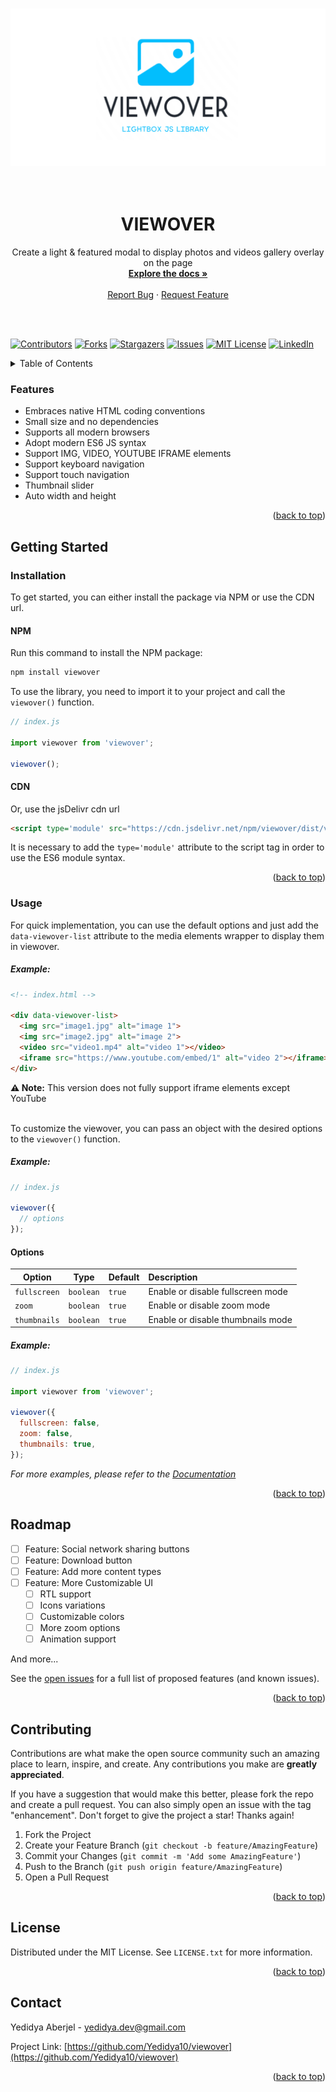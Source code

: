 <a name="readme-top"></a>
<br />
<br />
<br />
<div align="center">
  <a href="https://github.com/Yedidya10/viewover">
    <img src="./viewover_logo.png" alt="Logo">
  </a>
<br />
<br />
<br />
  <h1 align="center">VIEWOVER</h1>

  <p align="center">
    Create a light & featured modal to display photos and videos gallery overlay on the page
    <br />
    <a href="https://github.com/Yedidya10/viewover"><strong>Explore the docs »</strong></a>
    <br />
    <br />
    <!-- <a href="https://github.com/Yedidya10/viewover">View Demo</a>
    · -->
    <a href="https://github.com/Yedidya10/viewover/issues">Report Bug</a>
    ·
    <a href="https://github.com/Yedidya10/viewover/issues">Request Feature</a>
  </p>
</div>

<br />
<br />

[![Contributors][contributors-shield]][contributors-url]
[![Forks][forks-shield]][forks-url]
[![Stargazers][stars-shield]][stars-url]
[![Issues][issues-shield]][issues-url]
[![MIT License][license-shield]][license-url]
[![LinkedIn][linkedin-shield]][linkedin-url]


<details>
  <summary>Table of Contents</summary>
  <ol>
    <li>
      <a href="#getting-started">Getting Started</a>
    </li>
    <li><a href="#usage">Usage</a></li>
    <li><a href="#roadmap">Roadmap</a></li>
    <li><a href="#contributing">Contributing</a></li>
    <li><a href="#license">License</a></li>
    <li><a href="#contact">Contact</a></li>
    <!-- <li><a href="#acknowledgments">Acknowledgments</a></li> -->
  </ol>
</details>

<!-- ## About The Project

[![Product Name Screen Shot][product-screenshot]](https://example.com)

<p align="right">(<a href="#readme-top">back to top</a>)</p> -->

### Features

<!-- - Built with performance, UX and DX in mind -->
- Embraces native HTML coding conventions
- Small size and no dependencies
- Supports all modern browsers
- Adopt modern ES6 JS syntax
- Support IMG, VIDEO, YOUTUBE IFRAME elements
- Support keyboard navigation
- Support touch navigation
- Thumbnail slider
- Auto width and height
<!-- * Out of the box integration with UI libraries -->
<!-- * Lightweight, ___
- Slide or fade transition by CSS
- Supports breakpoints
- Accepts CSS relative units
- Autoplay with progress bar and a play-pause toggle button
- Supports RTL and vertical direction
- Mouse drag and touch swipe
- Free drag mode
- Mouse wheel navigation
- Lazy loading
- Accessibility friendly
- Live Region -->

<p align="right">(<a href="#readme-top">back to top</a>)</p>

<!-- GETTING STARTED -->
## Getting Started

### Installation

To get started, you can either install the package via NPM or use the CDN url.

#### NPM
Run this command to install the NPM package:
  ```sh
  npm install viewover
  ```
To use the library, you need to import it to your project and call the `viewover()` function.
  ```js
  // index.js

  import viewover from 'viewover';

  viewover();
  ```

#### CDN
Or, use the jsDelivr cdn url
  ```html
  <script type='module' src="https://cdn.jsdelivr.net/npm/viewover/dist/viewover.min.js"></script>
  ```
It is necessary to add the `type='module'` attribute to the script tag in order to use the ES6 module syntax.

<p align="right">(<a href="#readme-top">back to top</a>)</p>


### Usage

For quick implementation, you can use the default options and just add the `data-viewover-list` attribute to the media elements wrapper to display them in viewover.

##### Example:
  ```html
  <!-- index.html -->

  <div data-viewover-list>
    <img src="image1.jpg" alt="image 1">
    <img src="image2.jpg" alt="image 2">
    <video src="video1.mp4" alt="video 1"></video>
    <iframe src="https://www.youtube.com/embed/1" alt="video 2"></iframe>
  </div>
  ```
<div><strong>⚠️ Note:</strong> This version does not fully support iframe elements except YouTube</div><br />


To customize the viewover, you can pass an object with the desired options to the `viewover()` function.

##### Example:
  ```js
  // index.js

  viewover({
    // options
  });
  ```
#### Options

| Option | Type | Default | Description |
|----------|:-------------:|:------|:-----|	
| `fullscreen` | `boolean` | `true` | Enable or disable fullscreen mode |
| `zoom` | `boolean` | `true` | Enable or disable zoom mode |
| `thumbnails` | `boolean` | `true` | Enable or disable thumbnails mode |

##### Example:
  ```js
  // index.js

  import viewover from 'viewover';

  viewover({
    fullscreen: false,
    zoom: false,
    thumbnails: true,
  });
  ```

_For more examples, please refer to the [Documentation](https://example.com)_

<p align="right">(<a href="#readme-top">back to top</a>)</p>


## Roadmap

- [ ] Feature: Social network sharing buttons
- [ ] Feature: Download button
- [ ] Feature: Add more content types
- [ ] Feature: More Customizable UI
    - [ ] RTL support
    - [ ] Icons variations
    - [ ] Customizable colors
    - [ ] More zoom options
    - [ ] Animation support

And more...

See the [open issues](https://github.com/Yedidya10/viewover/issues) for a full list of proposed features (and known issues).

<p align="right">(<a href="#readme-top">back to top</a>)</p>


## Contributing

Contributions are what make the open source community such an amazing place to learn, inspire, and create. Any contributions you make are **greatly appreciated**.

If you have a suggestion that would make this better, please fork the repo and create a pull request. You can also simply open an issue with the tag "enhancement".
Don't forget to give the project a star! Thanks again!

1. Fork the Project
2. Create your Feature Branch (`git checkout -b feature/AmazingFeature`)
3. Commit your Changes (`git commit -m 'Add some AmazingFeature'`)
4. Push to the Branch (`git push origin feature/AmazingFeature`)
5. Open a Pull Request

<p align="right">(<a href="#readme-top">back to top</a>)</p>


## License

Distributed under the MIT License. See `LICENSE.txt` for more information.

<p align="right">(<a href="#readme-top">back to top</a>)</p>

<!-- CONTACT -->

## Contact

Yedidya Aberjel - yedidya.dev@gmail.com

Project Link: [https://github.com/Yedidya10/viewover](https://github.com/Yedidya10/viewover)

<p align="right">(<a href="#readme-top">back to top</a>)</p>


<!-- ## Acknowledgments

- []()
- []()
- []() -->

<!-- <p align="right">(<a href="#readme-top">back to top</a>)</p> -->

<!-- MARKDOWN LINKS & IMAGES -->
<!-- https://www.markdownguide.org/basic-syntax/#reference-style-links -->

[contributors-shield]: https://img.shields.io/github/contributors/Yedidya10/viewover.svg?style=for-the-badge
[contributors-url]: https://github.com/Yedidya10/viewover/graphs/contributors
[forks-shield]: https://img.shields.io/github/forks/Yedidya10/viewover.svg?style=for-the-badge
[forks-url]: https://github.com/Yedidya10/viewover/network/members
[stars-shield]: https://img.shields.io/github/stars/Yedidya10/viewover.svg?style=for-the-badge
[stars-url]: https://github.com/Yedidya10/viewover/stargazers
[issues-shield]: https://img.shields.io/github/issues/Yedidya10/viewover.svg?style=for-the-badge
[issues-url]: https://github.com/Yedidya10/viewover/issues
[license-shield]: https://img.shields.io/github/license/Yedidya10/viewover.svg?style=for-the-badge
[license-url]: https://github.com/Yedidya10/viewover/blob/master/LICENSE.txt
[linkedin-shield]: https://img.shields.io/badge/-LinkedIn-black.svg?style=for-the-badge&logo=linkedin&colorB=555
[linkedin-url]: https://linkedin.com/in/yedidya-aberjel

<!-- [React.js]: https://img.shields.io/badge/React-20232A?style=for-the-badge&logo=react&logoColor=61DAFB
[React-url]: https://reactjs.org/
[Vue.js]: https://img.shields.io/badge/Vue.js-35495E?style=for-the-badge&logo=vuedotjs&logoColor=4FC08D
[Vue-url]: https://vuejs.org/
[Angular.io]: https://img.shields.io/badge/Angular-DD0031?style=for-the-badge&logo=angular&logoColor=white
[Angular-url]: https://angular.io/
[Svelte.dev]: https://img.shields.io/badge/Svelte-4A4A55?style=for-the-badge&logo=svelte&logoColor=FF3E00
[Svelte-url]: https://svelte.dev/
[Laravel.com]: https://img.shields.io/badge/Laravel-FF2D20?style=for-the-badge&logo=laravel&logoColor=white
[Laravel-url]: https://laravel.com -->
